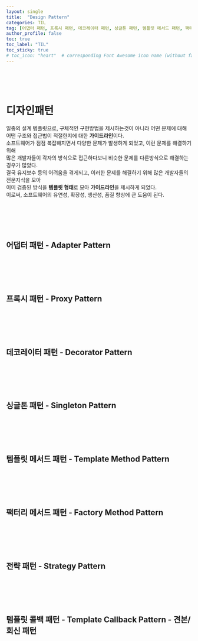 ```yaml
---
layout: single
title:  "Design Pattern"
categories: TIL
tag: [어댑터 패턴, 프록시 패턴, 데코레이터 패턴, 싱글톤 패턴, 템플릿 메서드 패턴, 팩터리 메서드 패턴, 전략 패턴, 템플릿 콜백 패턴]
author_profile: false
toc: true
toc_label: "TIL"
toc_sticky: true
# toc_icon: "heart"  # corresponding Font Awesome icon name (without fa prefix)
---
```

<br><br><br>

# 디자인패턴
일종의 설계 템플릿으로, 구체적인 구현방법을 제시하는것이 아니라 어떤 문제에 대해
<br>
어떤 구조와 접근법이 적절한지에 대한 **가이드라인**이다.
<br>
소프트웨어가 점점 복잡해지면서 다양한 문제가 발생하게 되었고, 이런 문제를 해결하기 위해
<br>
많은 개발자들이 각자의 방식으로 접근하다보니 비슷한 문제를 다른방식으로 해결하는 경우가 많았다.
<br>
결국 유지보수 등의 어려움을 겪게되고, 이러한 문제를 해결하기 위해 많은 개발자들의 전문지식을 모아
<br>
이미 검증된 방식을 **템플릿 형태**로 모아 **가이드라인**을 제시하게 되었다. 
<br>
이로써, 소프트웨어의 유연성, 확장성, 생산성, 픔질 향상에 큰 도움이 된다.

<br>
<br>
<br>
<br>

## 어댑터 패턴 - Adapter Pattern


<br>
<br>
<br>
<br>

## 프록시 패턴 - Proxy Pattern


<br>
<br>
<br>
<br>

## 데코레이터 패턴 - Decorator Pattern


<br>
<br>
<br>
<br>

## 싱글톤 패턴 - Singleton Pattern


<br>
<br>
<br>
<br>

## 템플릿 메서드 패턴 - Template Method Pattern


<br>
<br>
<br>
<br>

## 팩터리 메서드 패턴 - Factory Method Pattern


<br>
<br>
<br>
<br>

## 전략 패턴 - Strategy Pattern


<br>
<br>
<br>
<br>

## 템플릿 콜백 패턴 - Template Callback Pattern - 견본/회신 패턴


<br>
<br>
<br>
<br>


<br>